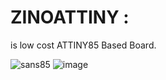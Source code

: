 # ZINOATTINY : 
is low cost ATTINY85 Based Board.

![sans85](https://user-images.githubusercontent.com/67480079/187477509-f5b38f23-9ad2-40b7-a743-0d878c209ca9.jpg)
![image](https://user-images.githubusercontent.com/67480079/187478066-9ad9fcbe-6df8-44c9-8f72-7ebbcd60764f.png)
